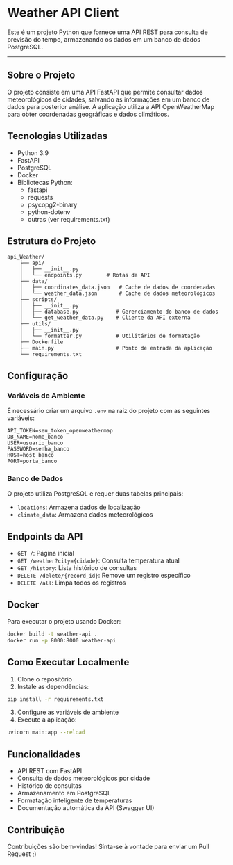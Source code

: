 # Weather API Client
Este é um projeto Python que fornece uma API REST para consulta de previsão do tempo, armazenando os dados em um banco de dados PostgreSQL.

---

## Sobre o Projeto
O projeto consiste em uma API FastAPI que permite consultar dados meteorológicos de cidades, salvando as informações em um banco de dados para posterior análise. A aplicação utiliza a API OpenWeatherMap para obter coordenadas geográficas e dados climáticos.

## Tecnologias Utilizadas
- Python 3.9
- FastAPI
- PostgreSQL
- Docker
- Bibliotecas Python:
  - fastapi
  - requests
  - psycopg2-binary
  - python-dotenv
  - outras (ver requirements.txt)

## Estrutura do Projeto
```
api_Weather/
    ├── api/
    │   ├── __init__.py
    │   └── endpoints.py        # Rotas da API
    ├── data/
    │   ├── coordinates_data.json   # Cache de dados de coordenadas
    │   └── weather_data.json       # Cache de dados meteorológicos
    ├── scripts/
    │   ├── __init__.py
    │   ├── database.py            # Gerenciamento do banco de dados
    │   └── get_weather_data.py    # Cliente da API externa
    ├── utils/
    │   ├── __init__.py
    │   └── formatter.py           # Utilitários de formatação
    ├── Dockerfile
    ├── main.py                    # Ponto de entrada da aplicação
    └── requirements.txt
```

## Configuração

### Variáveis de Ambiente
É necessário criar um arquivo `.env` na raiz do projeto com as seguintes variáveis:
```
API_TOKEN=seu_token_openweathermap
DB_NAME=nome_banco
USER=usuario_banco
PASSWORD=senha_banco
HOST=host_banco
PORT=porta_banco
```

### Banco de Dados
O projeto utiliza PostgreSQL e requer duas tabelas principais:
- `locations`: Armazena dados de localização
- `climate_data`: Armazena dados meteorológicos

## Endpoints da API

- `GET /`: Página inicial
- `GET /weather?city={cidade}`: Consulta temperatura atual
- `GET /history`: Lista histórico de consultas
- `DELETE /delete/{record_id}`: Remove um registro específico
- `DELETE /all`: Limpa todos os registros

## Docker
Para executar o projeto usando Docker:
```bash
docker build -t weather-api .
docker run -p 8000:8000 weather-api
```

## Como Executar Localmente
1. Clone o repositório
2. Instale as dependências:
```bash
pip install -r requirements.txt
```
3. Configure as variáveis de ambiente
4. Execute a aplicação:
```bash
uvicorn main:app --reload
```

## Funcionalidades
- API REST com FastAPI
- Consulta de dados meteorológicos por cidade
- Histórico de consultas
- Armazenamento em PostgreSQL
- Formatação inteligente de temperaturas
- Documentação automática da API (Swagger UI)

## Contribuição
Contribuições são bem-vindas! Sinta-se à vontade para enviar um Pull Request ;)
